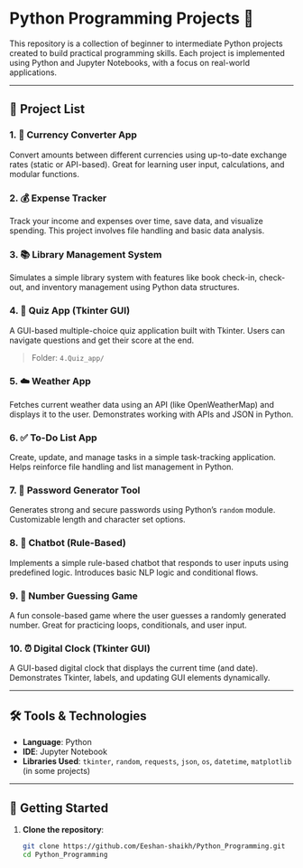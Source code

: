 # Python Programming Projects 🐍

This repository is a collection of beginner to intermediate Python projects created to build practical programming skills. Each project is implemented using Python and Jupyter Notebooks, with a focus on real-world applications.

---

## 📁 Project List

### 1. 💱 Currency Converter App
Convert amounts between different currencies using up-to-date exchange rates (static or API-based). Great for learning user input, calculations, and modular functions.

### 2. 💰 Expense Tracker
Track your income and expenses over time, save data, and visualize spending. This project involves file handling and basic data analysis.

### 3. 📚 Library Management System
Simulates a simple library system with features like book check-in, check-out, and inventory management using Python data structures.

### 4. 🧠 Quiz App (Tkinter GUI)
A GUI-based multiple-choice quiz application built with Tkinter. Users can navigate questions and get their score at the end.
> Folder: `4.Quiz_app/`

### 5. ☁️ Weather App
Fetches current weather data using an API (like OpenWeatherMap) and displays it to the user. Demonstrates working with APIs and JSON in Python.

### 6. ✅ To-Do List App
Create, update, and manage tasks in a simple task-tracking application. Helps reinforce file handling and list management in Python.

### 7. 🔐 Password Generator Tool
Generates strong and secure passwords using Python’s `random` module. Customizable length and character set options.

### 8. 💬 Chatbot (Rule-Based)
Implements a simple rule-based chatbot that responds to user inputs using predefined logic. Introduces basic NLP logic and conditional flows.

### 9. 🎲 Number Guessing Game
A fun console-based game where the user guesses a randomly generated number. Great for practicing loops, conditionals, and user input.

### 10. ⏰ Digital Clock (Tkinter GUI)
A GUI-based digital clock that displays the current time (and date). Demonstrates Tkinter, labels, and updating GUI elements dynamically.

---

## 🛠️ Tools & Technologies

- **Language**: Python 
- **IDE**: Jupyter Notebook
- **Libraries Used**: `tkinter`, `random`, `requests`, `json`, `os`, `datetime`, `matplotlib` (in some projects)

---

## 🚀 Getting Started

1. **Clone the repository**:
   ```bash
   git clone https://github.com/Eeshan-shaikh/Python_Programming.git
   cd Python_Programming
